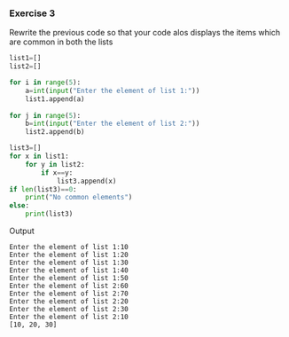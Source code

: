 ### Exercise 3

Rewrite the previous code so that your code alos displays the items which are common in both the lists

```python
list1=[]
list2=[]

for i in range(5):
    a=int(input("Enter the element of list 1:"))
    list1.append(a)
    
for j in range(5):
    b=int(input("Enter the element of list 2:"))
    list2.append(b)

list3=[]
for x in list1:
    for y in list2:
        if x==y:
            list3.append(x)
if len(list3)==0:
    print("No common elements")
else:
    print(list3)
   ```
Output

```
Enter the element of list 1:10
Enter the element of list 1:20
Enter the element of list 1:30
Enter the element of list 1:40
Enter the element of list 1:50
Enter the element of list 2:60
Enter the element of list 2:70
Enter the element of list 2:20
Enter the element of list 2:30
Enter the element of list 2:10
[10, 20, 30]
```

